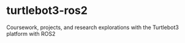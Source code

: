 # turtlebot3-ros2
Coursework, projects, and research explorations with the Turtlebot3 platform with ROS2
